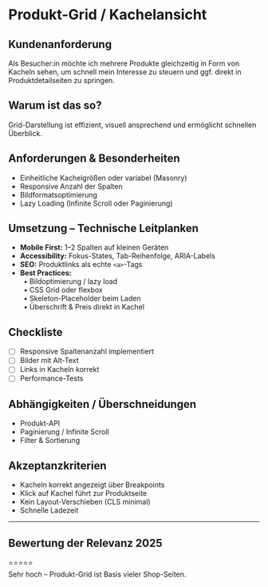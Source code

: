 # Produkt-Grid / Kachelansicht

## Kundenanforderung  
Als Besucher:in möchte ich mehrere Produkte gleichzeitig in Form von Kacheln sehen, um schnell mein Interesse zu steuern und ggf. direkt in Produktdetailseiten zu springen.

## Warum ist das so?  
Grid-Darstellung ist effizient, visuell ansprechend und ermöglicht schnellen Überblick.

## Anforderungen & Besonderheiten  
- Einheitliche Kachelgrößen oder variabel (Masonry)  
- Responsive Anzahl der Spalten  
- Bildformatsoptimierung  
- Lazy Loading (Infinite Scroll oder Paginierung)  

## Umsetzung – Technische Leitplanken  
- **Mobile First:** 1–2 Spalten auf kleinen Geräten  
- **Accessibility:** Fokus-States, Tab-Reihenfolge, ARIA-Labels  
- **SEO:** Produktlinks als echte `<a>`-Tags  
- **Best Practices:**  
 • Bildoptimierung / lazy load  
 • CSS Grid oder flexbox  
 • Skeleton-Placeholder beim Laden  
 • Überschrift & Preis direkt in Kachel  

## Checkliste  
- [ ] Responsive Spaltenanzahl implementiert  
- [ ] Bilder mit Alt-Text  
- [ ] Links in Kacheln korrekt  
- [ ] Performance-Tests  

## Abhängigkeiten / Überschneidungen  
- Produkt-API  
- Paginierung / Infinite Scroll  
- Filter & Sortierung  

## Akzeptanzkriterien  
- Kacheln korrekt angezeigt über Breakpoints  
- Klick auf Kachel führt zur Produktseite  
- Kein Layout-Verschieben (CLS minimal)  
- Schnelle Ladezeit  

---

## Bewertung der Relevanz 2025  
⭐⭐⭐⭐⭐  
Sehr hoch – Produkt-Grid ist Basis vieler Shop-Seiten.  

